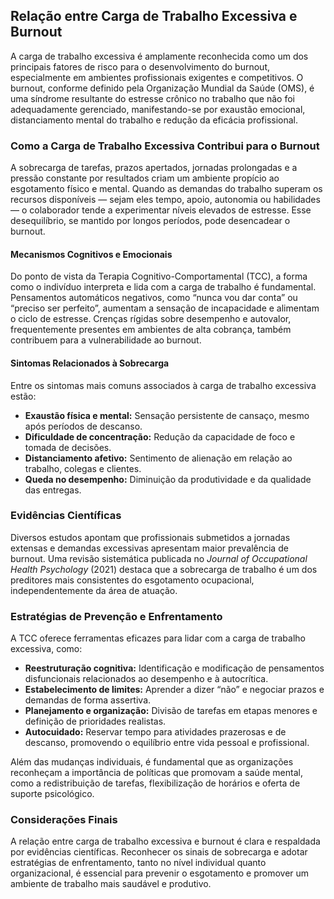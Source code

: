 
## Relação entre Carga de Trabalho Excessiva e Burnout

A carga de trabalho excessiva é amplamente reconhecida como um dos principais fatores de risco para o desenvolvimento do burnout, especialmente em ambientes profissionais exigentes e competitivos. O burnout, conforme definido pela Organização Mundial da Saúde (OMS), é uma síndrome resultante do estresse crônico no trabalho que não foi adequadamente gerenciado, manifestando-se por exaustão emocional, distanciamento mental do trabalho e redução da eficácia profissional.

### Como a Carga de Trabalho Excessiva Contribui para o Burnout

A sobrecarga de tarefas, prazos apertados, jornadas prolongadas e a pressão constante por resultados criam um ambiente propício ao esgotamento físico e mental. Quando as demandas do trabalho superam os recursos disponíveis — sejam eles tempo, apoio, autonomia ou habilidades — o colaborador tende a experimentar níveis elevados de estresse. Esse desequilíbrio, se mantido por longos períodos, pode desencadear o burnout.

#### Mecanismos Cognitivos e Emocionais

Do ponto de vista da Terapia Cognitivo-Comportamental (TCC), a forma como o indivíduo interpreta e lida com a carga de trabalho é fundamental. Pensamentos automáticos negativos, como “nunca vou dar conta” ou “preciso ser perfeito”, aumentam a sensação de incapacidade e alimentam o ciclo de estresse. Crenças rígidas sobre desempenho e autovalor, frequentemente presentes em ambientes de alta cobrança, também contribuem para a vulnerabilidade ao burnout.

#### Sintomas Relacionados à Sobrecarga

Entre os sintomas mais comuns associados à carga de trabalho excessiva estão:

- **Exaustão física e mental:** Sensação persistente de cansaço, mesmo após períodos de descanso.
- **Dificuldade de concentração:** Redução da capacidade de foco e tomada de decisões.
- **Distanciamento afetivo:** Sentimento de alienação em relação ao trabalho, colegas e clientes.
- **Queda no desempenho:** Diminuição da produtividade e da qualidade das entregas.

### Evidências Científicas

Diversos estudos apontam que profissionais submetidos a jornadas extensas e demandas excessivas apresentam maior prevalência de burnout. Uma revisão sistemática publicada no *Journal of Occupational Health Psychology* (2021) destaca que a sobrecarga de trabalho é um dos preditores mais consistentes do esgotamento ocupacional, independentemente da área de atuação.

### Estratégias de Prevenção e Enfrentamento

A TCC oferece ferramentas eficazes para lidar com a carga de trabalho excessiva, como:

- **Reestruturação cognitiva:** Identificação e modificação de pensamentos disfuncionais relacionados ao desempenho e à autocrítica.
- **Estabelecimento de limites:** Aprender a dizer “não” e negociar prazos e demandas de forma assertiva.
- **Planejamento e organização:** Divisão de tarefas em etapas menores e definição de prioridades realistas.
- **Autocuidado:** Reservar tempo para atividades prazerosas e de descanso, promovendo o equilíbrio entre vida pessoal e profissional.

Além das mudanças individuais, é fundamental que as organizações reconheçam a importância de políticas que promovam a saúde mental, como a redistribuição de tarefas, flexibilização de horários e oferta de suporte psicológico.

### Considerações Finais

A relação entre carga de trabalho excessiva e burnout é clara e respaldada por evidências científicas. Reconhecer os sinais de sobrecarga e adotar estratégias de enfrentamento, tanto no nível individual quanto organizacional, é essencial para prevenir o esgotamento e promover um ambiente de trabalho mais saudável e produtivo.
```
